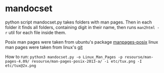 # mandocset

python script mandocset.py takes folders with man pages. Then in each folder it finds all folders, containing digit in their name, then runs `man2html -r` util for each file inside them.

Posix man pages were taken from ubuntu's package [manpages-posix](https://launchpad.net/ubuntu/+source/manpages-posix)
linux man pages were taken from linux's [git](https://www.kernel.org/doc/man-pages/)

How to run: `python3 mandocset.py -o Linux_Man_Pages -p resourse/man-pages-4.09/ resourse/man-pages-posix-2013-a/ -i etc/tux.png -I etc/tux@2x.png`

